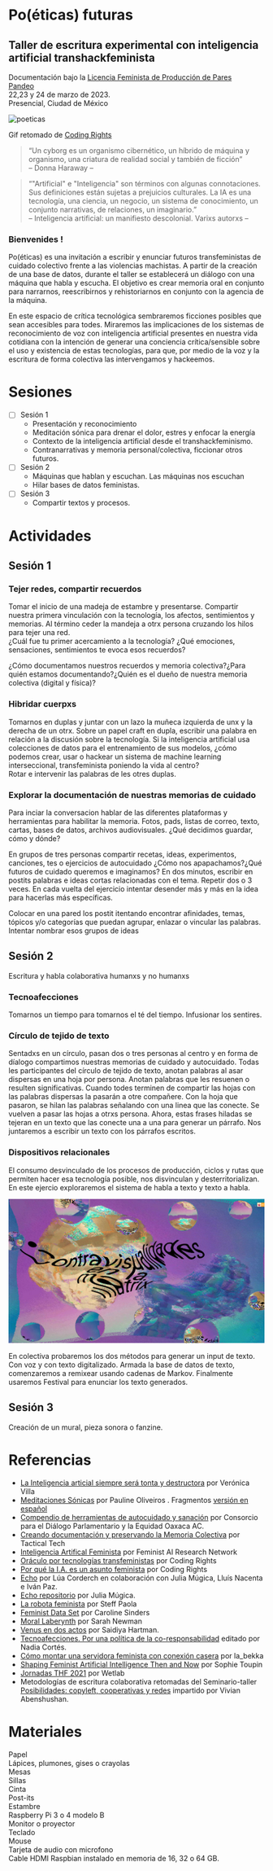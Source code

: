 # Po(éticas) futuras
## Taller de escritura experimental con inteligencia artificial transhackfeminista
Documentación bajo la [Licencia Feminista de Producción de Pares](https://labekka.red/licencia-f2f/)  
[Pandeo](https://www.pandeo.info/)   
22,23 y 24 de marzo de 2023.  
Presencial, Ciudad de México

![poeticas](https://media.giphy.com/media/v1.Y2lkPTc5MGI3NjExZjk3ZTQ1MGJhOGNkY2E5YjYyMjY4NmFlZDg4MWEyYmNhNDcxOGUxNyZjdD1n/li0s0yrz011JbkXbO9/giphy.gif)  

Gif retomado de [Coding Rights](https://giphy.com/gifs/codingrights-tech-speculative-transfeministech-li0s0yrz011JbkXbO9)

>“Un cyborg es un organismo cibernético, un híbrido de máquina y organismo, una criatura de realidad social y también de ficción”  
>– Donna Haraway –

>“"Artificial" e "Inteligencia" son términos con algunas connotaciones. Sus definiciones están sujetas a prejuicios culturales. La IA es una tecnología, una ciencia, un negocio, un sistema de conocimiento, un conjunto narrativas, de relaciones, un imaginario.”  
>–  Inteligencia artificial: un manifiesto descolonial. Varixs autorxs –

### Bienvenides ! 
Po(éticas) es una invitación a escribir y enunciar futuros transfeministas de cuidado colectivo frente a las violencias machistas. A partir de la creación de una base de datos, durante el taller se establecerá un diálogo con una máquina que habla y escucha. El objetivo es crear memoria oral en conjunto para narrarnos, reescribirnos y rehistoriarnos en conjunto con la agencia de la máquina.

En este espacio de crítica tecnológica sembraremos ficciones posibles que sean accesibles para todes. Miraremos las implicaciones de los sistemas de reconocimiento de voz con inteligencia artificial presentes en nuestra vida cotidiana con la intención de generar una conciencia crítica/sensible sobre el uso y existencia de estas tecnologías, para que, por medio de la voz y la escritura de forma colectiva las intervengamos y hackeemos.

# Sesiones 
 - [ ] Sesión 1 
 	- Presentación y reconocimiento
 	- Meditación sónica para drenar el dolor, estres y enfocar la energía
 	- Contexto de la inteligencia artificial desde el transhackfeminismo.
	- Contranarrativas y memoria personal/colectiva, ficcionar otros futuros.
 - [ ] Sesión 2 
	- Máquinas que hablan y escuchan. Las máquinas nos escuchan
	- Hilar bases de datos feministas.
 - [ ] Sesión 3 
 	- Compartir textos y procesos. 

# Actividades  

## Sesión 1
### Tejer redes, compartir recuerdos 

Tomar el inicio de una madeja de estambre y presentarse. Compartir nuestra primera vinculación con la tecnología, los afectos, sentimientos y memorias. Al término ceder la mandeja a otrx persona cruzando los hilos para tejer una red.   
¿Cuál fue tu primer acercamiento a la tecnología? ¿Qué emociones, sensaciones, sentimientos te evoca esos recuerdos?  

¿Cómo documentamos nuestros recuerdos y memoria colectiva?¿Para quién estamos documentando?¿Quién es el dueño de nuestra memoria colectiva (digital y física)?

### Hibridar cuerpxs
Tomarnos en duplas y juntar con un lazo la muñeca izquierda de unx y la derecha de un otrx. Sobre un papel craft en dupla, escribir una palabra en relación a la discusión sobre la tecnología. Si la inteligencia artificial usa colecciones de datos para el entrenamiento de sus modelos, ¿cómo podemos crear, usar o hackear un sistema de machine learning interseccional, transfeminista poniendo la vida al centro?  
Rotar e intervenir las palabras de les otres duplas. 

### Explorar la documentación de nuestras memorias de cuidado
Para inciar la conversacion hablar de las diferentes plataformas y herramientas para habilitar la memoria. Fotos, pads, listas de correo, texto, cartas, bases de datos, archivos audiovisuales. ¿Qué decidimos guardar, cómo y dónde?   

En grupos de tres personas compartir recetas, ideas, experimentos, canciones, tes o ejercicios de autocuidado ¿Cómo nos apapachamos?¿Qué futuros de cuidado queremos e imaginamos?
En dos minutos, escribir en postits palabras e ideas cortas relacionadas con el tema. Repetir dos o 3 veces. En cada vuelta del ejercicio intentar desender más y más en la idea para hacerlas más específicas. 

Colocar en una pared los postit itentando encontrar afinidades, temas, tópicos y/o categorías que puedan agrupar, enlazar o vincular las palabras. Intentar nombrar esos grupos de ideas

## Sesión 2
Escritura y habla colaborativa humanxs y no humanxs  

### Tecnoafecciones 
Tomarnos un tiempo para tomarnos el té del tiempo. 
Infusionar los sentires.   

### Círculo de tejido de texto
Sentadxs en un círculo, pasan dos o tres personas al centro y en forma de díalogo compartimos nuestras memorias de cuidado y autocuidado. Todas les participantes del círculo de tejido de texto, anotan palabras al asar dispersas en una hoja por persona. Anotan palabras que les resuenen o resulten significativas. Cuando todes terminen de compartir las hojas con las palabras dispersas la pasarán a otre compañere. Con la hoja que pasaron, se hilan las palabras señalando con una linea que las conecte. Se vuelven a pasar las hojas a otrxs persona. Ahora, estas frases hiladas se tejeran en un texto que las conecte una a una para generar un párrafo. Nos juntaremos a escribir un texto con los párrafos escritos.   

### Dispositivos relacionales 
El consumo desvinculado de los procesos de producción, ciclos y rutas que permiten hacer esa tecnología posible, nos disvinculan y desterritorializan. En este ejercio exploraremos el sistema de habla a texto y texto a habla. 

![init-sistema](https://github.com/MarianneTeixido/contravisualidades/blob/main/img/portada.png)  

En colectiva probaremos los dos métodos para generar un input de texto. Con voz y con texto digitalizado. Armada la base de datos de texto, comenzaremos a remixear usando cadenas de Markov. Finalmente usaremos Festival para enunciar los texto generados.



## Sesión 3
Creación de un mural, pieza sonora o fanzine.   

# Referencias
- [La Inteligencia articial siempre será tonta y destructora](https://desinformemonos.org/la-inteligencia-artificial-siempre-sera-tonta-y-destructora/) por Verónica Villa
- [Meditaciones Sónicas](http://www.soundportraits.info/wp-content/uploads/2019/06/Oliveros_Pauline_Sonic_Meditations_1974.pdf) por Pauline Oliveiros . Fragmentos [versión en español](https://drive.google.com/file/d/1aAfSwwqV9YEcFdNUmOXxBiemS5qMiEEB/view)
- [Compendio de herramientas de autocuidado y sanación](https://consorciooaxaca.org/wp-content/uploads/2020/05/compendio_Autocuidado.pdf) por Consorcio para el Diálogo Parlamentario y la Equidad Oaxaca AC.
- [Creando documentación y preservando la Memoria Colectiva](https://es.gendersec.train.tacticaltech.org/) por Tactical Tech
- [Inteligencia Artifical Feminista](https://archive.org/details/inteligencia-artificial-feminista/mode/2up) por Feminist AI Research Network
- [Oráculo por tecnologías transfeministas](https://www.transfeministech.codingrights.org/) por Coding Rights
- [Por qué la I.A. es un asunto feminista](https://notmy.ai/es/) por Coding Rights
- [Echo](http://angelsbarcelona.com/en/artists/lua-coderch/projects/echo/1365) por Lúa Corderch en colaboración con Julia Múgica, Lluís Nacenta e Iván Paz.
- [Echo repositorio](https://github.com/juliajmg/ECO) por Julia Múgica.
- [La robota feminista](https://github.com/stepaola/La-robota-feminista/blob/master/Taller.md) por Steff Paola 
- [Feminist Data Set](https://carolinesinders.com/feminist-data-set/) por Caroline Sinders
- [Moral Laberynth](https://www.morallabyrinth.com/) por Sarah Newman
- [Venus en dos actos](https://hemisphericinstitute.org/en/emisferica-91/9-1-essays/venus-en-dos-actos.html) por Saidiya Hartman.
- [Tecnoafecciones. Por una política de la co-responsabilidad](https://sursiendo.org/2022/08/escrituras-hackfeministas-para-otras-tecnologias/) editado por Nadia Cortés. 
- [Cómo montar una servidora feminista con conexión casera](https://labekka.red/servidoras-feministas/) por la_bekka
- [Shaping Feminist Artificial Intelligence Then and Now](https://zoiahorn.anarchaserver.org/thf2022/2022/06/04/agenda-shaping-feminist-artificial-intelligence-then-and-now/) por Sophie Toupin
- [Jornadas THF 2021](https://crabgrass.riseup.net/wetlab) por Wetlab
- Metodologías de escritura colaborativa retomadas del Seminario-taller [Posibilidades: copyleft, cooperativas y redes](https://www.piso16.cultura.unam.mx/pisoteca/programa-de-acompanamiento?y=2022) impartido por Vivian Abenshushan. 

# Materiales 

Papel  
Lápices, plumones, gises o crayolas  
Mesas  
Sillas   
Cinta   
Post-its   
Estambre   
Raspberry Pi 3 o 4 modelo B  
Monitor o proyector  
Teclado  
Mouse   
Tarjeta de audio con microfono  
Cable HDMI
Raspbian instalado en memoria de 16, 32 o 64 GB.   



